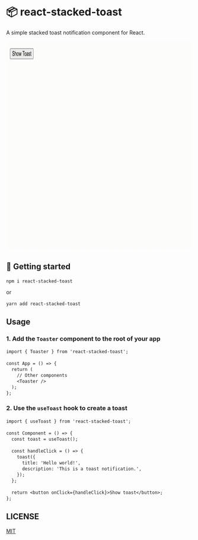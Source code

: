 # 📦 react-stacked-toast

A simple stacked toast notification component for React.

<img alt="Snackbars example design" src="./public/demo.gif" width="903" height="564" />

## 🏃 Getting started

```console
npm i react-stacked-toast
```

or

```console
yarn add react-stacked-toast
```

## Usage

### 1. Add the `Toaster` component to the root of your app

```tsx
import { Toaster } from 'react-stacked-toast';

const App = () => {
  return (
    // Other components
    <Toaster />
  );
};
```

### 2. Use the `useToast` hook to create a toast

```tsx
import { useToast } from 'react-stacked-toast';

const Component = () => {
  const toast = useToast();

  const handleClick = () => {
    toast({
      title: 'Hello world!',
      description: 'This is a toast notification.',
    });
  };

  return <button onClick={handleClick}>Show toast</button>;
};
```

## LICENSE

[MIT](./LICENSE)
